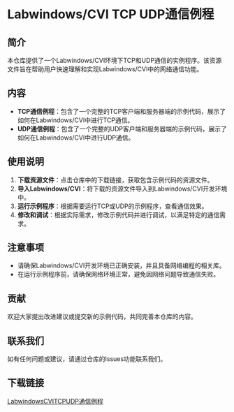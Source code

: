 # Labwindows/CVI TCP UDP通信例程

## 简介

本仓库提供了一个Labwindows/CVI环境下TCP和UDP通信的实例程序。该资源文件旨在帮助用户快速理解和实现Labwindows/CVI中的网络通信功能。

## 内容

- **TCP通信例程**：包含了一个完整的TCP客户端和服务器端的示例代码，展示了如何在Labwindows/CVI中进行TCP通信。
- **UDP通信例程**：包含了一个完整的UDP客户端和服务器端的示例代码，展示了如何在Labwindows/CVI中进行UDP通信。

## 使用说明

1. **下载资源文件**：点击仓库中的下载链接，获取包含示例代码的资源文件。
2. **导入Labwindows/CVI**：将下载的资源文件导入到Labwindows/CVI开发环境中。
3. **运行示例程序**：根据需要运行TCP或UDP的示例程序，查看通信效果。
4. **修改和调试**：根据实际需求，修改示例代码并进行调试，以满足特定的通信需求。

## 注意事项

- 请确保Labwindows/CVI开发环境已正确安装，并且具备网络编程的相关库。
- 在运行示例程序前，请确保网络环境正常，避免因网络问题导致通信失败。

## 贡献

欢迎大家提出改进建议或提交新的示例代码，共同完善本仓库的内容。

## 联系我们

如有任何问题或建议，请通过仓库的Issues功能联系我们。

## 下载链接

[LabwindowsCVITCPUDP通信例程](https://pan.quark.cn/s/f8c8709bd119)